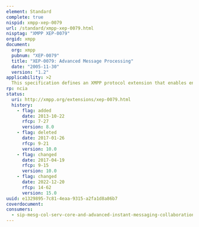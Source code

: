 ```yaml
---
element: Standard
complete: true
nispid: xmpp-xep-0079
url: /standard/xmpp-xep-0079.html
nisptag: "XMPP XEP-0079"
orgid: xmpp
document:
  org: xmpp
  pubnum: "XEP-0079"
  title: "XEP-0079: Advanced Message Processing"
  date: "2005-11-30"
  version: "1.2"
applicability: >2
  This specification defines an XMPP protocol extension that enables entities to request, and servers to perform, advanced processing of XMPP message stanzas, including reliable data transport, time-sensitive delivery, and expiration of transient messages.
rp: ncia
status:
  uri: http://xmpp.org/extensions/xep-0079.html
  history: 
    - flag: added
      date: 2013-10-22
      rfcp: 7-27
      version: 8.0
    - flag: deleted
      date: 2017-01-26
      rfcp: 9-21
      version: 10.0
    - flag: changed
      date: 2017-04-19
      rfcp: 9-15
      version: 10.0
    - flag: changed
      date: 2022-12-20
      rfcp: 14-62
      version: 15.0
uuid: e1329895-7c81-4eaa-9315-a2fa1d8a86b7
coverdocument:
consumers:
  - sip-mesg-col-serv-core-and-advanced-instant-messaging-collaboration
---
```

